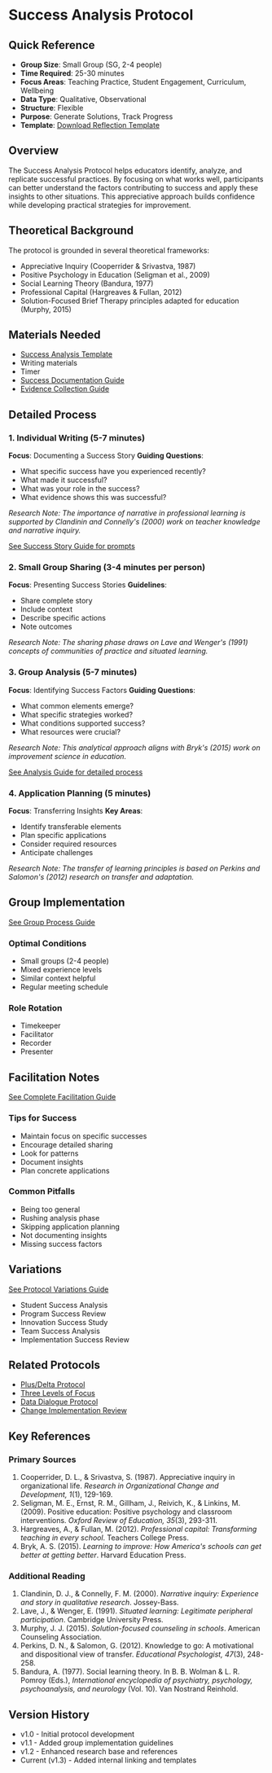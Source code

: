 # Success Analysis Protocol

## Quick Reference
- **Group Size**: Small Group (SG, 2-4 people)
- **Time Required**: 25-30 minutes
- **Focus Areas**: Teaching Practice, Student Engagement, Curriculum, Wellbeing
- **Data Type**: Qualitative, Observational
- **Structure**: Flexible
- **Purpose**: Generate Solutions, Track Progress
- **Template**: [Download Reflection Template](../templates/success-analysis-template.md)

## Overview
The Success Analysis Protocol helps educators identify, analyze, and replicate successful practices. By focusing on what works well, participants can better understand the factors contributing to success and apply these insights to other situations. This appreciative approach builds confidence while developing practical strategies for improvement.

## Theoretical Background
The protocol is grounded in several theoretical frameworks:
- Appreciative Inquiry (Cooperrider & Srivastva, 1987)
- Positive Psychology in Education (Seligman et al., 2009)
- Social Learning Theory (Bandura, 1977)
- Professional Capital (Hargreaves & Fullan, 2012)
- Solution-Focused Brief Therapy principles adapted for education (Murphy, 2015)

## Materials Needed
- [Success Analysis Template](../templates/success-analysis-template.md)
- Writing materials
- Timer
- [Success Documentation Guide](../guides/success-documentation-guide.md)
- [Evidence Collection Guide](../guides/evidence-collection-guide.md)

## Detailed Process

### 1. Individual Writing (5-7 minutes)
**Focus**: Documenting a Success Story
**Guiding Questions**:
- What specific success have you experienced recently?
- What made it successful?
- What was your role in the success?
- What evidence shows this was successful?

*Research Note: The importance of narrative in professional learning is supported by Clandinin and Connelly's (2000) work on teacher knowledge and narrative inquiry.*

[See Success Story Guide for prompts](../guides/success-story-guide.md)

### 2. Small Group Sharing (3-4 minutes per person)
**Focus**: Presenting Success Stories
**Guidelines**:
- Share complete story
- Include context
- Describe specific actions
- Note outcomes

*Research Note: The sharing phase draws on Lave and Wenger's (1991) concepts of communities of practice and situated learning.*

### 3. Group Analysis (5-7 minutes)
**Focus**: Identifying Success Factors
**Guiding Questions**:
- What common elements emerge?
- What specific strategies worked?
- What conditions supported success?
- What resources were crucial?

*Research Note: This analytical approach aligns with Bryk's (2015) work on improvement science in education.*

[See Analysis Guide for detailed process](../guides/success-analysis.md)

### 4. Application Planning (5 minutes)
**Focus**: Transferring Insights
**Key Areas**:
- Identify transferable elements
- Plan specific applications
- Consider required resources
- Anticipate challenges

*Research Note: The transfer of learning principles is based on Perkins and Salomon's (2012) research on transfer and adaptation.*

## Group Implementation
[See Group Process Guide](../guides/group-process-guide.md)

### Optimal Conditions
- Small groups (2-4 people)
- Mixed experience levels
- Similar context helpful
- Regular meeting schedule

### Role Rotation
- Timekeeper
- Facilitator
- Recorder
- Presenter

## Facilitation Notes
[See Complete Facilitation Guide](../guides/facilitation-tips.md)

### Tips for Success
- Maintain focus on specific successes
- Encourage detailed sharing
- Look for patterns
- Document insights
- Plan concrete applications

### Common Pitfalls
- Being too general
- Rushing analysis phase
- Skipping application planning
- Not documenting insights
- Missing success factors

## Variations
[See Protocol Variations Guide](../guides/protocol-variations-guide.md)
- Student Success Analysis
- Program Success Review
- Innovation Success Study
- Team Success Analysis
- Implementation Success Review

## Related Protocols
- [Plus/Delta Protocol](plus-delta.md)
- [Three Levels of Focus](three-levels-focus.md)
- [Data Dialogue Protocol](data-dialogue.md)
- [Change Implementation Review](change-implementation.md)

## Key References

### Primary Sources
1. Cooperrider, D. L., & Srivastva, S. (1987). Appreciative inquiry in organizational life. *Research in Organizational Change and Development, 1*(1), 129-169.
2. Seligman, M. E., Ernst, R. M., Gillham, J., Reivich, K., & Linkins, M. (2009). Positive education: Positive psychology and classroom interventions. *Oxford Review of Education, 35*(3), 293-311.
3. Hargreaves, A., & Fullan, M. (2012). *Professional capital: Transforming teaching in every school*. Teachers College Press.
4. Bryk, A. S. (2015). *Learning to improve: How America's schools can get better at getting better*. Harvard Education Press.

### Additional Reading
1. Clandinin, D. J., & Connelly, F. M. (2000). *Narrative inquiry: Experience and story in qualitative research*. Jossey-Bass.
2. Lave, J., & Wenger, E. (1991). *Situated learning: Legitimate peripheral participation*. Cambridge University Press.
3. Murphy, J. J. (2015). *Solution-focused counseling in schools*. American Counseling Association.
4. Perkins, D. N., & Salomon, G. (2012). Knowledge to go: A motivational and dispositional view of transfer. *Educational Psychologist, 47*(3), 248-258.
5. Bandura, A. (1977). Social learning theory. In B. B. Wolman & L. R. Pomroy (Eds.), *International encyclopedia of psychiatry, psychology, psychoanalysis, and neurology* (Vol. 10). Van Nostrand Reinhold.

## Version History
- v1.0 - Initial protocol development
- v1.1 - Added group implementation guidelines
- v1.2 - Enhanced research base and references
- Current (v1.3) - Added internal linking and templates

